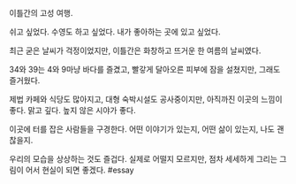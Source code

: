 이틀간의 고성 여행.

쉬고 싶었다.
수영도 하고 싶었다.
내가 좋아하는 곳에 있고 싶었다.

최근 굳은 날씨가 걱정이었지만,
이틀간은 화창하고 뜨거운 한 여름의 날씨였다.

34와 39는 4와 9마냥 바다를 즐겼고,
빨갛게 달아오른 피부에 잠을 설쳤지만,
그래도 즐거웠다.

제법 카페와 식당도 많아지고,
대형 숙박시설도 공사중이지만,
아직까진 이곳의 느낌이 좋다.
맑고 깊다. 높지 않은 시야가 좋다.

이곳에 터를 잡은 사람들을 구경한다.
어떤 이야기가 있는지, 어떤 삶이 있는지, 나도 괜찮을지.

우리의 모습을 상상하는 것도 즐겁다.
실제로 어떨지 모르지만,
점차 세세하게 그리는 그림이 어서 현실이 되면 좋겠다.
#essay 





